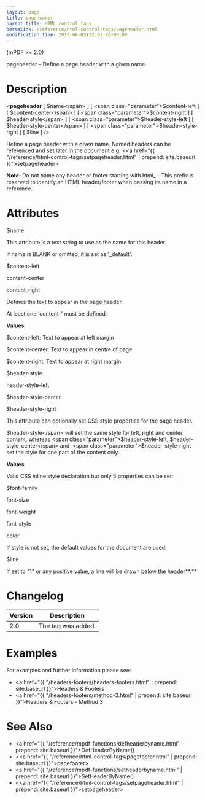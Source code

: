 ```yaml
---
layout: page
title: pageheader
parent_title: HTML control tags
permalink: /reference/html-control-tags/pageheader.html
modification_time: 2015-08-05T12:01:26+00:00
---
```


(mPDF >= 2.0)

pageheader – Define a page header with a given name

# Description

&lt;**pageheader** 
[ <span class="parameter">$name</span> ] 
[ <span class="parameter">$content-left</span> ] 
[ <span class="parameter">$content-center</span> ] 
[ <span class="parameter">$content-right</span> ] 
[ <span class="parameter">$header-style</span> ] 
[ <span class="parameter">$header-style-left</span> ] 
[ <span class="parameter">$header-style-center</span> ] 
[ <span class="parameter">$header-style-right</span> ] 
[ <span class="parameter">$line</span> ] /&gt;

Define a page header with a given name. Named headers can be referenced and set later in the document e.g. 
&lt;<a href="{{ "/reference/html-control-tags/setpageheader.html" | prepend: site.baseurl }}">setpageheader</a>&gt;

<div class="alert alert-info" role="alert">
    <strong>Note:</strong> Do not name any header or footer starting with html_ - This prefix is reserved to 
    identify an <span class="smallblock">HTML</span> header/footer when passing its name in a reference.
</div>

# Attributes

<span class="parameter">$name</span>

This attribute is a text string to use as the name for this header.

If name is <span class="smallblock">BLANK</span> or omitted, it is set as '_default'.

<span class="parameter">$content-left

content-center

content_right</span>

Defines the text to appear in the page header.

At least one 'content-' must be defined.

**Values**

<span class="parameter">$content-left</span>: Text to appear at left margin

<span class="parameter">$content-center</span>: Text to appear in centre of page

<span class="parameter">$content-right</span>: Text to appear at right margin

<span class="parameter">$header-style

header-style-left

</span><span class="parameter">$header-style-center

</span><span class="parameter">$header-style-right</span>

This attribute can optionally set CSS style properties for the page header.

<span class="parameter">$header-style</span> will set the same style for left, right and center content, whereas 
<span class="parameter">$header-style-left</span>, <span class="parameter">$header-style-center</span> and 
<span class="parameter">$header-style-right</span> set the style for one part of the content only.

**Values**

Valid CSS inline style declaration but only 5 properties can be set:

<span class="parameter">$font-family

font-size

font-weight

font-style

color

</span>If style is not set, the default values for the document are used.

<span class="parameter">$line</span>

If set to "1" or any positive value, a line will be drawn below the header**.**

# Changelog

<table class="table"> <thead>
<tr> <th>Version</th><th>Description</th> </tr>
</thead> <tbody>
<tr>
<td>2.0</td>
<td>The tag was added.</td>
</tr>
</tbody> </table>

# Examples

For examples and further information please see:

- <a href="{{ "/headers-footers/headers-footers.html" | prepend: site.baseurl }}">Headers &amp; Footers</a>
- <a href="{{ "/headers-footers/method-3.html" | prepend: site.baseurl }}">Headers &amp; Footers - Method 3</a>

# See Also

- <a href="{{ "/reference/mpdf-functions/defheaderbyname.html" | prepend: site.baseurl }}">DefHeaderByName()</a>
- &lt;<a href="{{ "/reference/html-control-tags/pagefooter.html" | prepend: site.baseurl }}">pagefooter</a>&gt;
- <a href="{{ "/reference/mpdf-functions/setheaderbyname.html" | prepend: site.baseurl }}">SetHeaderByName()</a>
- &lt;<a href="{{ "/reference/html-control-tags/setpageheader.html" | prepend: site.baseurl }}">setpageheader</a>&gt;

